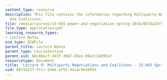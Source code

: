 ```yaml
---
content_type: resource
description: This file contains the information regarding Multiparty Negotiations
  and Coalitions.
file: /media/courses/15-665-power-and-negotiation-spring-2014/0874a25f5fcc544eaf55441ac9e38993_MIT15_665S14_Class_9_Lect.pdf
file_type: application/pdf
learning_resource_types:
- Lecture Notes
ocw_type: OCWFile
parent_title: Lecture Notes
parent_type: CourseSection
parent_uid: 60c66ecf-4437-36b7-d5ee-89a7c24895e7
resourcetype: Document
title: 'Lecture 9: Multiparty Negotiations and Coalitions - 15.665 Spring 2014'
uid: 0874a25f-5fcc-544e-af55-441ac9e38993
---
```

